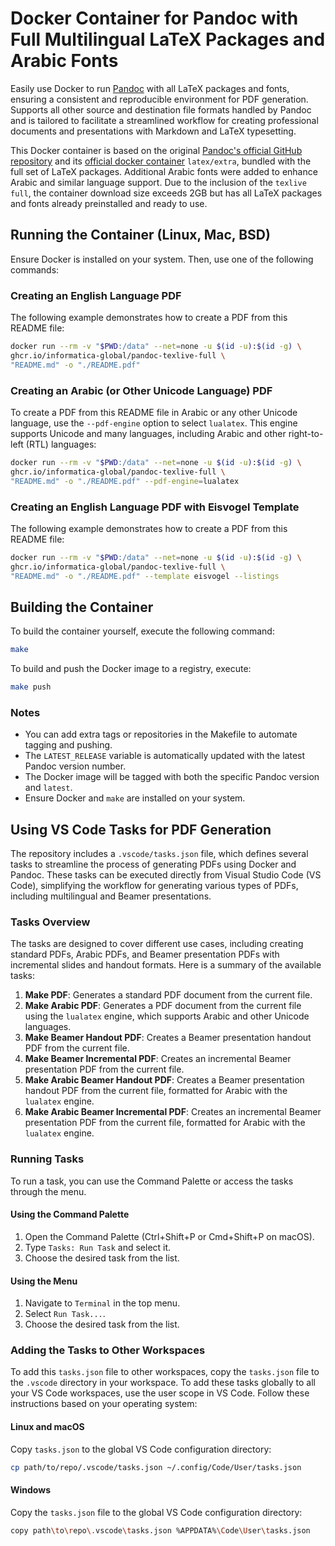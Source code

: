 # Docker Container for Pandoc with Full Multilingual LaTeX Packages and Arabic Fonts

Easily use Docker to run [Pandoc](https://pandoc.org/) with all LaTeX packages and fonts, ensuring a consistent and reproducible environment for PDF generation. Supports all other source and destination file formats handled by Pandoc and is tailored to facilitate a streamlined workflow for creating professional documents and presentations with Markdown and LaTeX typesetting.

This Docker container is based on the original [Pandoc's official GitHub repository](https://github.com/jgm/pandoc) and its [official docker container](https://github.com/pandoc/dockerfiles) `latex/extra`, bundled with the full set of LaTeX packages. Additional Arabic fonts were added to enhance Arabic and similar language support. Due to the inclusion of the `texlive full`, the container download size exceeds 2GB but has all LaTeX packages and fonts already preinstalled and ready to use.

## Running the Container (Linux, Mac, BSD)

Ensure Docker is installed on your system. Then, use one of the following commands:

### Creating an English Language PDF

The following example demonstrates how to create a PDF from this README file:

```sh
docker run --rm -v "$PWD:/data" --net=none -u $(id -u):$(id -g) \
ghcr.io/informatica-global/pandoc-texlive-full \
"README.md" -o "./README.pdf"
```

### Creating an Arabic (or Other Unicode Language) PDF

To create a PDF from this README file in Arabic or any other Unicode language, use the `--pdf-engine` option to select `lualatex`. This engine supports Unicode and many languages, including Arabic and other right-to-left (RTL) languages:

```sh
docker run --rm -v "$PWD:/data" --net=none -u $(id -u):$(id -g) \
ghcr.io/informatica-global/pandoc-texlive-full \
"README.md" -o "./README.pdf" --pdf-engine=lualatex 
```

### Creating an English Language PDF with Eisvogel Template

The following example demonstrates how to create a PDF from this README file:

```sh
docker run --rm -v "$PWD:/data" --net=none -u $(id -u):$(id -g) \
ghcr.io/informatica-global/pandoc-texlive-full \
"README.md" -o "./README.pdf" --template eisvogel --listings
```

## Building the Container

To build the container yourself, execute the following command:

```sh
make
```

To build and push the Docker image to a registry, execute:

```sh
make push
```

### Notes

- You can add extra tags or repositories in the Makefile to automate tagging and pushing.
- The `LATEST_RELEASE` variable is automatically updated with the latest Pandoc version number.
- The Docker image will be tagged with both the specific Pandoc version and `latest`.
- Ensure Docker and `make` are installed on your system.

## Using VS Code Tasks for PDF Generation

The repository includes a `.vscode/tasks.json` file, which defines several tasks to streamline the process of generating PDFs using Docker and Pandoc. These tasks can be executed directly from Visual Studio Code (VS Code), simplifying the workflow for generating various types of PDFs, including multilingual and Beamer presentations.

### Tasks Overview

The tasks are designed to cover different use cases, including creating standard PDFs, Arabic PDFs, and Beamer presentation PDFs with incremental slides and handout formats. Here is a summary of the available tasks:

1. **Make PDF**: Generates a standard PDF document from the current file.
2. **Make Arabic PDF**: Generates a PDF document from the current file using the `lualatex` engine, which supports Arabic and other Unicode languages.
3. **Make Beamer Handout PDF**: Creates a Beamer presentation handout PDF from the current file.
4. **Make Beamer Incremental PDF**: Creates an incremental Beamer presentation PDF from the current file.
5. **Make Arabic Beamer Handout PDF**: Creates a Beamer presentation handout PDF from the current file, formatted for Arabic with the `lualatex` engine.
6. **Make Arabic Beamer Incremental PDF**: Creates an incremental Beamer presentation PDF from the current file, formatted for Arabic with the `lualatex` engine.

### Running Tasks

To run a task, you can use the Command Palette or access the tasks through the menu.

#### Using the Command Palette

1. Open the Command Palette (Ctrl+Shift+P or Cmd+Shift+P on macOS).
2. Type `Tasks: Run Task` and select it.
3. Choose the desired task from the list.

#### Using the Menu

1. Navigate to `Terminal` in the top menu.
2. Select `Run Task...`.
3. Choose the desired task from the list.

### Adding the Tasks to Other Workspaces

To add this `tasks.json` file to other workspaces, copy the `tasks.json` file to the `.vscode` directory in your workspace. To add these tasks globally to all your VS Code workspaces, use the user scope in VS Code. Follow these instructions based on your operating system:

#### Linux and macOS

Copy `tasks.json` to the global VS Code configuration directory:

   ```sh
   cp path/to/repo/.vscode/tasks.json ~/.config/Code/User/tasks.json
   ```

#### Windows

Copy the `tasks.json` file to the global VS Code configuration directory:

   ```sh
   copy path\to\repo\.vscode\tasks.json %APPDATA%\Code\User\tasks.json
   ```
